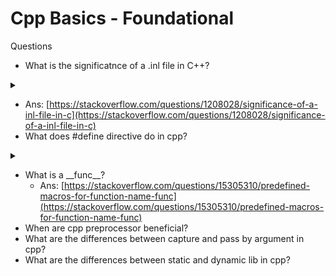 # Cpp Basics - Foundational

Questions

* What is the significatnce of a .inl file in C++?

<details>

<summary></summary>



</details>

* Ans: [https://stackoverflow.com/questions/1208028/significance-of-a-inl-file-in-c](https://stackoverflow.com/questions/1208028/significance-of-a-inl-file-in-c)
* What does #define directive do in cpp?

<details>

<summary></summary>

Ans: [https://learn.microsoft.com/en-us/cpp/preprocessor/hash-define-directive-c-cpp?view=msvc-170](https://learn.microsoft.com/en-us/cpp/preprocessor/hash-define-directive-c-cpp?view=msvc-170)

</details>

* What is a \_\_func\_\_?
  * Ans: [https://stackoverflow.com/questions/15305310/predefined-macros-for-function-name-func](https://stackoverflow.com/questions/15305310/predefined-macros-for-function-name-func)
* When are cpp preprocessor beneficial?
* What are the differences between capture and pass by argument in cpp?
* What are the differences between static and dynamic lib in cpp?
